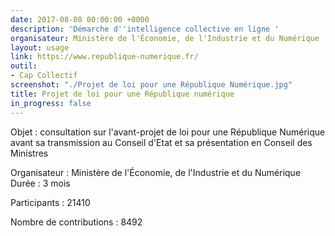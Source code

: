 ```yaml
---
date: 2017-08-08 00:00:00 +0000
description: 'Démarche d''intelligence collective en ligne '
organisateur: Ministère de l'Économie, de l'Industrie et du Numérique
layout: usage
link: https://www.republique-numerique.fr/
outil:
- Cap Collectif
screenshot: "./Projet de loi pour une République Numérique.jpg"
title: Projet de loi pour une République numérique
in_progress: false
---
```



Objet : consultation sur l'avant-projet de loi pour une République Numérique avant sa transmission au Conseil d'Etat et sa présentation en Conseil des Ministres

Organisateur : Ministère de l'Économie, de l'Industrie et du Numérique
Durée : 3 mois

Participants : 21410

Nombre de contributions : 8492